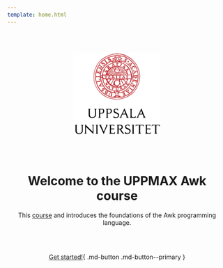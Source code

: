 ```yaml
---
template: home.html
---
```


<center>

<br/><br/>

<img src="assets/UU_logo_color.svg" alt="drawing" width="200"/>

<br/><br/>


# Welcome to the UPPMAX Awk course

This [course](https://github.com/UPPMAX/awk_course) 
and introduces the foundations of the Awk programming language.

<br/><br/>

[Get started!](morning_session/overview/){ .md-button .md-button--primary }

<br/><br/>


</center>
